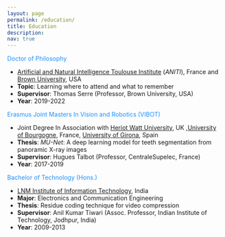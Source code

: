 ```yaml
---
layout: page
permalink: /education/
title: Education
description:
nav: true
---
```


<a style='color:DodgerBlue'>Doctor of Philosophy</a> 
  * [Artificial and Natural Intelligence Toulouse Institute](https://aniti.univ-toulouse.fr/) (*ANITI*), France and [Brown University](https://serre-lab.clps.brown.edu/), USA  
  * __Topic__: Learning where to attend and what to remember 
  * __Supervisor__: Thomas Serre (Professor, Brown University, USA)
  * __Year__: 2019-2022

<a style='color:DodgerBlue'>Erasmus Joint Masters In Vision and Robotics (VIBOT)</a> 
  * Joint Degree In Association with [Heriot Watt University](https://www.hw.ac.uk/), UK ,[University of Bourgogne](http://en.u-bourgogne.fr/), France, [University of Girona](http://www.udg.edu/en/), Spain 
  * __Thesis__: *MU-Net*: A deep learning model for teeth segmentation from panoramic X-ray images
  * __Supervisor__: Hugues Talbot (Professor, CentraleSupelec, France)
  * __Year__: 2017-2019

  
<a style='color:DodgerBlue'>Bachelor of Technology (Hons.)</a>  
  * [LNM Institute of Information Technology](https://www.lnmiit.ac.in/), India
  * __Major__: Electronics and Communication Engineering
  * __Thesis__: Residue coding technique for video compression
  * __Supervisor__: Anil Kumar Tiwari (Assoc. Professor, Indian Institute of Technology, Jodhpur, India)
  * __Year__: 2009-2013
  

